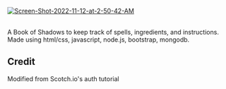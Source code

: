 <a href="https://ibb.co/bzz7KLD"><img src="https://i.ibb.co/9ssGr2S/Screen-Shot-2022-11-12-at-2-50-42-AM.png" alt="Screen-Shot-2022-11-12-at-2-50-42-AM" border="0"></a><br /><a target='_blank' href='https://500pxdownload.com/'></a><br />

A Book of Shadows to keep track of spells, ingredients, and instructions.  Made using html/css, javascript, node.js, bootstrap, mongodb.

## Credit

Modified from Scotch.io's auth tutorial
